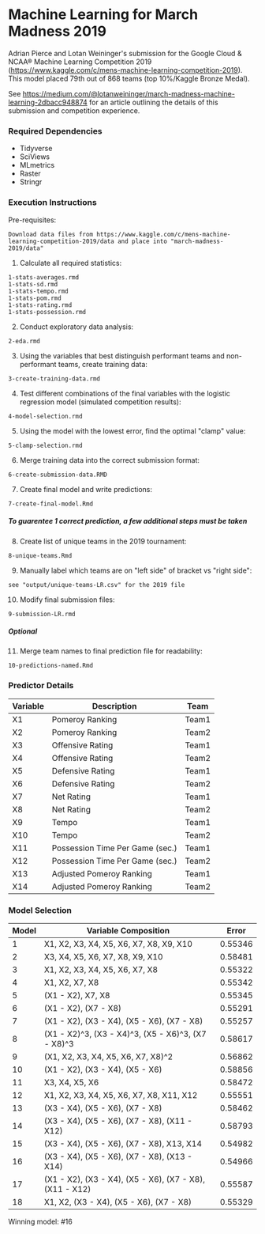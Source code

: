 # Machine Learning for March Madness 2019
Adrian Pierce and Lotan Weininger's submission for the Google Cloud & NCAA® Machine Learning Competition 2019 (https://www.kaggle.com/c/mens-machine-learning-competition-2019). This model placed 79th out of 868 teams (top 10%/Kaggle Bronze Medal). 

See https://medium.com/@lotanweininger/march-madness-machine-learning-2dbacc948874 for an article outlining the details of this submission and competition experience.

### Required Dependencies
* Tidyverse
* SciViews
* MLmetrics
* Raster
* Stringr

### Execution Instructions

Pre-requisites:
~~~~
Download data files from https://www.kaggle.com/c/mens-machine-learning-competition-2019/data and place into "march-madness-2019/data"
~~~~

1. Calculate all required statistics:
~~~~
1-stats-averages.rmd
1-stats-sd.rmd
1-stats-tempo.rmd
1-stats-pom.rmd
1-stats-rating.rmd
1-stats-possession.rmd
~~~~

2. Conduct exploratory data analysis:
~~~~
2-eda.rmd
~~~~~~~~ 

3. Using the variables that best distinguish performant teams and non-performant teams, create training data:
~~~~
3-create-training-data.rmd
~~~~~~~~ 

4. Test different combinations of the final variables with the logistic regression model (simulated competition results):
~~~~
4-model-selection.rmd
~~~~~~~~ 

5. Using the model with the lowest error, find the optimal "clamp" value:
~~~~
5-clamp-selection.rmd
~~~~~~~~ 

6. Merge training data into the correct submission format:
~~~~
6-create-submission-data.RMD
~~~~~~~~ 

7. Create final model and write predictions:
~~~~
7-create-final-model.Rmd
~~~~~~~~ 

##### To guarentee 1 correct prediction, a few additional steps must be taken

8. Create list of unique teams in the 2019 tournament:
~~~~
8-unique-teams.Rmd
~~~~~~~~ 

9. Manually label which teams are on "left side" of bracket vs "right side":
~~~~
see "output/unique-teams-LR.csv" for the 2019 file
~~~~~~~~ 

10. Modify final submission files: 
~~~~
9-submission-LR.rmd
~~~~~~~~ 

##### Optional

11. Merge team names to final prediction file for readability:
~~~~
10-predictions-named.Rmd
~~~~~~~~ 

### Predictor Details

| ﻿Variable | Description                     | Team  |
|----------|---------------------------------|-------|
| X1       | Pomeroy Ranking                 | Team1 |
| X2       | Pomeroy Ranking                 | Team2 |
| X3       | Offensive Rating                | Team1 |
| X4       | Offensive Rating                | Team2 |
| X5       | Defensive Rating                | Team1 |
| X6       | Defensive Rating                | Team2 |
| X7       | Net Rating                      | Team1 |
| X8       | Net Rating                      | Team2 |
| X9       | Tempo                           | Team1 |
| X10      | Tempo                           | Team2 |
| X11      | Possession Time Per Game (sec.) | Team1 |
| X12      | Possession Time Per Game (sec.) | Team2 |
| X13      | Adjusted Pomeroy Ranking        | Team1 |
| X14      | Adjusted Pomeroy Ranking        | Team2 |

### Model Selection

| ﻿Model | Variable Composition                                    | Error   |
|-------|---------------------------------------------------------|---------|
| 1     | X1, X2, X3, X4, X5, X6, X7, X8, X9, X10                 | 0.55346 |
| 2     | X3, X4, X5, X6, X7, X8, X9, X10                         | 0.58481 |
| 3     | X1, X2, X3, X4, X5, X6, X7, X8                          | 0.55322 |
| 4     | X1, X2, X7, X8                                          | 0.55342 |
| 5     | (X1 - X2), X7, X8                                       | 0.55345 |
| 6     | (X1 - X2), (X7 - X8)                                    | 0.55291 |
| 7     | (X1 - X2), (X3 - X4), (X5 - X6), (X7  - X8)             | 0.55257 |
| 8     | (X1 - X2)^3, (X3 - X4)^3, (X5 - X6)^3, (X7 - X8)^3      | 0.58617 |
| 9     | (X1, X2, X3, X4, X5, X6, X7, X8)^2                      | 0.56862 |
| 10    | (X1 - X2), (X3 - X4), (X5 - X6)                         | 0.58856 |
| 11    | X3, X4, X5, X6                                          | 0.58472 |
| 12    | X1, X2, X3, X4, X5, X6, X7, X8, X11, X12                | 0.55551 |
| 13    | (X3 - X4), (X5 - X6), (X7 - X8)                         | 0.58462 |
| 14    | (X3 - X4), (X5 - X6), (X7 - X8), (X11 - X12)            | 0.58793 |
| 15    | (X3 - X4), (X5 - X6), (X7 - X8), X13, X14               | 0.54982 |
| 16    | (X3 - X4), (X5 - X6), (X7 - X8), (X13 - X14)            | 0.54966 |
| 17    | (X1 - X2), (X3 - X4), (X5 - X6), (X7 - X8), (X11 - X12) | 0.55587 |
| 18    | X1, X2, (X3 - X4), (X5 - X6), (X7 - X8)                 | 0.55329 |

Winning model: #16
